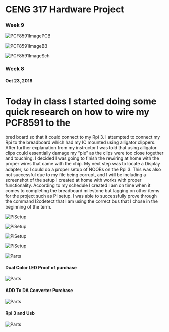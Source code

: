 # CENG 317 Hardware Project

### Week 9

![PCF8591ImagePCB](https://raw.githubusercontent.com/KogulB/KogulBCENG317Project/master/PCF8591PCBLayout/PCF8591PCB.PNG)

![PCF8591ImageBB](https://raw.githubusercontent.com/KogulB/KogulBCENG317Project/master/PCF8591PCBLayout/BreadBoardLayout.PNG)

![PCF8591ImageSch](https://raw.githubusercontent.com/KogulB/KogulBCENG317Project/master/PCF8591PCBLayout/PCF8591Schematic.PNG)


### Week 8
#### Oct 23, 2018

 # Today in class I started doing some quick research on how to wire my PCF8591 to the 
 bred board so that it could connect to my Rpi 3. I attempted to connect my Rpi to the breadboard which had my IC mounted using alligator clippers. 
 After further explanation from my instructor I was told that using alligator clips could essentially damage my “pie” as the clips were too close together and touching. 
 I decided I was going to finish the rewiring at home with the proper wires that came with the chip. 
 My next step was to locate a Display adapter, so I could do a proper setup of NOOBs on the Rpi 3. 
 This was also not successful due to my file being corrupt, and I will be including a screenshot of the setup I created at home with works with proper functionality. 
 According to my schedule I created I am on time when it comes to completing the breadboard milestone but lagging on other items for the project such as PI setup. 
 I was able to successfully prove through the command I2cdetect that I am using the correct bus that I chose in the beginning of the term.


![PiSetup](https://raw.githubusercontent.com/KogulB/KogulBCENG317Project/master/Images/piSetupjpeg.jpeg)

![PiSetup](https://raw.githubusercontent.com/KogulB/KogulBCENG317Project/master/Images/PCF8591.png)

![PiSetup](https://raw.githubusercontent.com/KogulB/KogulBCENG317Project/master/Images/PiScreen.jpeg)

![PiSetup](https://raw.githubusercontent.com/KogulB/KogulBCENG317Project/master/Images/Assigned.PNG)

![Parts](https://raw.githubusercontent.com/KogulB/KogulBCENG317Project/master/KogulSoldering.png)

#### Dual Color LED Proof of purchase

![Parts](https://raw.githubusercontent.com/KogulB/KogulBCENG317Project/master/documentation/Dual%20Color%20Led.jpg)
	
	
#### ADD To DA Converter Purchase  

![Parts](https://raw.githubusercontent.com/KogulB/KogulBCENG317Project/master/documentation/SunfounderADDApcf8591.PNG)

#### Rpi 3 and Usb 

![Parts](https://raw.githubusercontent.com/KogulB/KogulBCENG317Project/master/documentation/UsbandRpi3.PNG)

